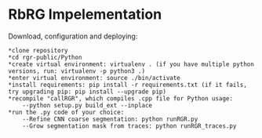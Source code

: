 # RbRG Impelementation
Download, configuration and deploying:

    *clone repository
    *cd rgr-public/Python
    *create virtual environment: virtualenv . (if you have multiple python versions, run: virtualenv -p python3 .)
    *enter virtual environment: source ./bin/activate
    *install requirements: pip install -r requirements.txt (if it fails, try upgrading pip: pip install --upgrade pip)
    *recompile "callRGR", which compiles .cpp file for Python usage:
        --python setup.py build_ext --inplace
    *run the .py code of your choice:
        --Refine CNN coarse segmentation: python runRGR.py
        --Grow segmentation mask from traces: python runRGR_traces.py
